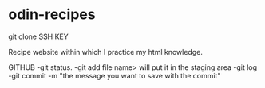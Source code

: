 # odin-recipes
git clone SSH KEY

Recipe website within which I practice my html knowledge.

GITHUB
-git status. 
-git add file name> will put it in the staging area
-git log
-git commit -m "the message you want to save with the commit"
